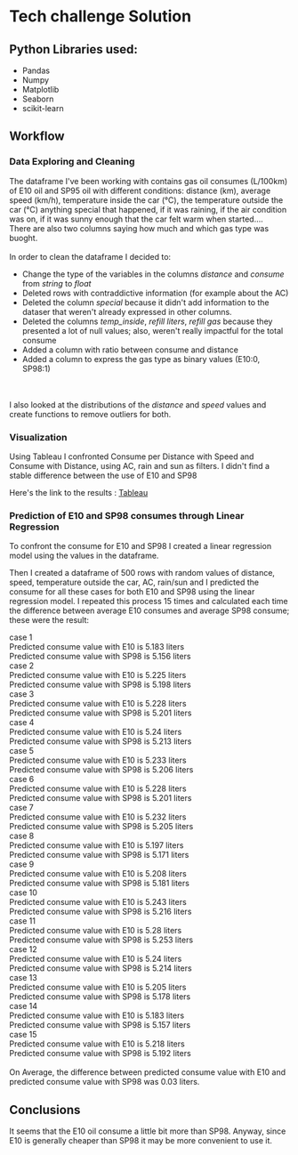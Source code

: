 # Tech challenge Solution

## Python Libraries used:
- Pandas
- Numpy
- Matplotlib
- Seaborn
- scikit-learn


## Workflow

### Data Exploring and Cleaning
The dataframe I've been working with contains gas oil consumes (L/100km) of E10 oil and SP95 oil with different conditions: distance (km), average speed (km/h), temperature inside the car (°C), the temperature outside the car (°C) anything special that happened, if it was raining, if the air condition was on, if it was sunny enough that the car felt warm when started…. 
<br>There are also two columns saying how much and which gas type was buoght. <br> 
<br>
In order to clean the dataframe I decided to:
- Change the type of the variables in the columns *distance* and *consume* from *string* to *float*
- Deleted rows with contraddictive information (for example about the AC)
- Deleted the column *special* because it didn't add information to the dataser that weren't already expressed in other columns.
- Deleted the columns *temp_inside*, *refill liters*, *refill gas* because they presented a lot of null values; also, weren't really impactful for the total consume
- Added a column with ratio between consume and distance
- Added a column to express the gas type as binary values (E10:0, SP98:1)

<br> <br>
I also looked at the distributions of the *distance* and *speed* values and create functions to remove outliers for both.

### Visualization

Using Tableau I confronted Consume per Distance with Speed and Consume with Distance, using AC, rain and sun as filters. I didn't find a stable difference between the use of E10 and SP98

Here's the link to the results : [Tableau](https://public.tableau.com/app/profile/lucia.aguzzoni/viz/Tech_Challenge_17031784370450/Story2?publish=yes)


### Prediction of E10 and SP98 consumes through Linear Regression

To confront the consume for E10 and SP98 I created a linear regression model using the values in the dataframe. <br>

Then I created a dataframe of 500 rows with random values of distance, speed, temperature outside the car, AC, rain/sun and I predicted the consume for all these cases for both E10 and SP98 using the linear regression model. I repeated this process 15 times and calculated each time the difference between average E10 consumes and average SP98 consume; these were the result:

case 1 <br>
Predicted consume value with E10 is 5.183 liters <br>
Predicted consume value with SP98 is 5.156 liters <br>
case 2 <br>
Predicted consume value with E10 is 5.225 liters <br>
Predicted consume value with SP98 is 5.198 liters <br>
case 3 <br>
Predicted consume value with E10 is 5.228 liters <br>
Predicted consume value with SP98 is 5.201 liters <br>
case 4 <br>
Predicted consume value with E10 is 5.24 liters <br>
Predicted consume value with SP98 is 5.213 liters <br>
case 5 <br>
Predicted consume value with E10 is 5.233 liters <br>
Predicted consume value with SP98 is 5.206 liters <br>
case 6 <br>
Predicted consume value with E10 is 5.228 liters <br>
Predicted consume value with SP98 is 5.201 liters <br>
case 7 <br>
Predicted consume value with E10 is 5.232 liters <br>
Predicted consume value with SP98 is 5.205 liters <br>
case 8 <br>
Predicted consume value with E10 is 5.197 liters <br>
Predicted consume value with SP98 is 5.171 liters <br>
case 9 <br>
Predicted consume value with E10 is 5.208 liters <br>
Predicted consume value with SP98 is 5.181 liters <br>
case 10 <br>
Predicted consume value with E10 is 5.243 liters <br>
Predicted consume value with SP98 is 5.216 liters <br>
case 11 <br>
Predicted consume value with E10 is 5.28 liters <br>
Predicted consume value with SP98 is 5.253 liters <br>
case 12 <br>
Predicted consume value with E10 is 5.24 liters <br>
Predicted consume value with SP98 is 5.214 liters <br>
case 13 <br>
Predicted consume value with E10 is 5.205 liters <br>
Predicted consume value with SP98 is 5.178 liters <br>
case 14 <br>
Predicted consume value with E10 is 5.183 liters <br>
Predicted consume value with SP98 is 5.157 liters <br>
case 15 <br>
Predicted consume value with E10 is 5.218 liters <br>
Predicted consume value with SP98 is 5.192 liters <br> <br>
On Average, the difference between predicted consume value with E10 and predicted consume value with SP98 was 0.03 liters.

## Conclusions
It seems that the E10 oil consume a little bit more than SP98. Anyway, since E10 is generally cheaper than SP98 it may be more convenient to use it.




